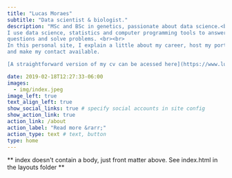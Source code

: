 ```yaml
---
title: "Lucas Moraes"
subtitle: "Data scientist & biologist."
description: "MSc and BSc in genetics, passionate about data science.<br><br>
I use data science, statistics and computer programming tools to answer
questions and solve problems. <br><br>
In this personal site, I explain a little about my career, host my portfolio 
and make my contact available.

[A straightforward version of my cv can be acessed here](https://www.lucasmoraes.io/cv/)"

date: 2019-02-18T12:27:33-06:00
images:
  - img/index.jpeg
image_left: true
text_align_left: true
show_social_links: true # specify social accounts in site config
show_action_link: true
action_link: /about
action_label: "Read more &rarr;"
action_type: text # text, button
type: home
---
```


** index doesn't contain a body, just front matter above.
See index.html in the layouts folder **
